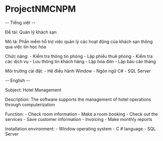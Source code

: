 # ProjectNMCNPM

-- Tiếng việt --

Đề tài: Quản lý khách sạn

Mô tả: Phần mềm hỗ trợ việc quản lý các hoạt động của khách sạn thông qua việc tin học hóa

Chức năng:
    - Kiểm tra thông tin phòng
    - Lập phiếu thuê phòng
    - Kiểm tra các dịch vụ
    - Lưu thông tin khách hàng
    - Lập hóa đơn
    - Lập báo cáo tháng

Môi trường cài đặt:
    - Hệ điều hành Window
    - Ngôn ngữ C#
    - SQL Server
    
    
-- English --

Subject: Hotel Management

Description: The software supports the management of hotel operations through computerization

Function:
    - Check room information
    - Make a room booking
    - Check out the services
    - Save customer information
    - Invoicing
    - Make monthly reports

Installation environment:
    - Window operating system
    - C # language
    - SQL Server
